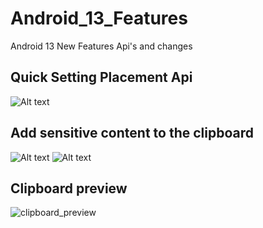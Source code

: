 # Android_13_Features
Android 13 New Features Api's and changes

## Quick Setting Placement Api
![Alt text](https://developer.android.com/static/images/about/versions/13/quick-settings.png)

## Add sensitive content to the clipboard
![Alt text](https://developer.android.com/static/images/about/versions/13/sensitive-content-before.png) ![Alt text](https://developer.android.com/static/images/about/versions/13/sensitive-content-after.png)

## Clipboard preview
![clipboard_preview](https://developer.android.com/static/images/about/versions/13/new-copy-paste-UI.gif)

